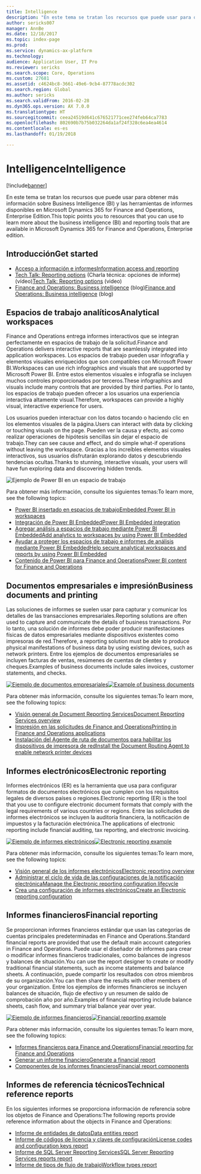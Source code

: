 ```yaml
---
title: Intelligence
description: "En este tema se tratan los recursos que puede usar para obtener más información sobre Business Intelligence y las herramientas de informes disponibles en Microsoft Dynamics 365 for Finance and Operations, Enterprise Edition."
author: sericks007
manager: AnnBe
ms.date: 12/18/2017
ms.topic: index-page
ms.prod: 
ms.service: dynamics-ax-platform
ms.technology: 
audience: Application User, IT Pro
ms.reviewer: sericks
ms.search.scope: Core, Operations
ms.custom: 27681
ms.assetid: c4624bc8-3661-49e6-9cb4-87778acdc302
ms.search.region: Global
ms.author: sericks
ms.search.validFrom: 2016-02-28
ms.dyn365.ops.version: AX 7.0.0
ms.translationtype: HT
ms.sourcegitcommit: ceea24519d641c676521771cee274feb64ca7783
ms.openlocfilehash: 802690b7b75b032264da1af24f328c6ea4ea4614
ms.contentlocale: es-es
ms.lasthandoff: 01/19/2018

---
```


# <a name="intelligence"></a><span data-ttu-id="f38e0-103">Intelligence</span><span class="sxs-lookup"><span data-stu-id="f38e0-103">Intelligence</span></span>

[!include[banner](../includes/banner.md)]

<span data-ttu-id="f38e0-104">En este tema se tratan los recursos que puede usar para obtener más información sobre Business Intelligence (BI) y las herramientas de informes disponibles en Microsoft Dynamics 365 for Finance and Operations, Enterprise Edition.</span><span class="sxs-lookup"><span data-stu-id="f38e0-104">This topic points you to resources that you can use to learn more about the business intelligence (BI) and reporting tools that are available in Microsoft Dynamics 365 for Finance and Operations, Enterprise edition.</span></span>

## <a name="get-started"></a><span data-ttu-id="f38e0-105">Introducción</span><span class="sxs-lookup"><span data-stu-id="f38e0-105">Get started</span></span>
- [<span data-ttu-id="f38e0-106">Acceso a información e informes</span><span class="sxs-lookup"><span data-stu-id="f38e0-106">Information access and reporting</span></span>](information-access-reporting.md)
- <span data-ttu-id="f38e0-107">[Tech Talk: Reporting options](https://www.youtube.com/watch?v=NzZONjKs5xA) (Charla técnica: opciones de informe) (vídeo)</span><span class="sxs-lookup"><span data-stu-id="f38e0-107">[Tech Talk: Reporting options](https://www.youtube.com/watch?v=NzZONjKs5xA) (video)</span></span>
- <span data-ttu-id="f38e0-108">[Finance and Operations: Business intelligence](https://blogs.msdn.microsoft.com/dynamicsaxbi/) (blog)</span><span class="sxs-lookup"><span data-stu-id="f38e0-108">[Finance and Operations: Business intelligence](https://blogs.msdn.microsoft.com/dynamicsaxbi/) (blog)</span></span>

## <a name="analytical-workspaces"></a><span data-ttu-id="f38e0-109">Espacios de trabajo analíticos</span><span class="sxs-lookup"><span data-stu-id="f38e0-109">Analytical workspaces</span></span>
<span data-ttu-id="f38e0-110">Finance and Operations entrega informes interactivos que se integran perfectamente en espacios de trabajo de la solicitud.</span><span class="sxs-lookup"><span data-stu-id="f38e0-110">Finance and Operations delivers interactive reports that are seamlessly integrated into application workspaces.</span></span> <span data-ttu-id="f38e0-111">Los espacios de trabajo pueden usar infografía y elementos visuales enriquecidos que son compatibles con Microsoft Power BI.</span><span class="sxs-lookup"><span data-stu-id="f38e0-111">Workspaces can use rich infographics and visuals that are supported by Microsoft Power BI.</span></span> <span data-ttu-id="f38e0-112">Entre estos elementos visuales e infografía se incluyen muchos controles proporcionados por terceros.</span><span class="sxs-lookup"><span data-stu-id="f38e0-112">These infographics and visuals include many controls that are provided by third parties.</span></span> <span data-ttu-id="f38e0-113">Por lo tanto, los espacios de trabajo pueden ofrecer a los usuarios una experiencia interactiva altamente visual.</span><span class="sxs-lookup"><span data-stu-id="f38e0-113">Therefore, workspaces can provide a highly visual, interactive experience for users.</span></span>

<span data-ttu-id="f38e0-114">Los usuarios pueden interactuar con los datos tocando o haciendo clic en los elementos visuales de la página.</span><span class="sxs-lookup"><span data-stu-id="f38e0-114">Users can interact with data by clicking or touching visuals on the page.</span></span> <span data-ttu-id="f38e0-115">Pueden ver la causa y efecto, así como realizar operaciones de hipótesis sencillas sin dejar el espacio de trabajo.</span><span class="sxs-lookup"><span data-stu-id="f38e0-115">They can see cause and effect, and do simple what-if operations without leaving the workspace.</span></span> <span data-ttu-id="f38e0-116">Gracias a los increíbles elementos visuales interactivos, sus usuarios disfrutarán explorando datos y descubriendo tendencias ocultas.</span><span class="sxs-lookup"><span data-stu-id="f38e0-116">Thanks to stunning, interactive visuals, your users will have fun exploring data and discovering hidden trends.</span></span>

![Ejemplo de Power BI en un espacio de trabajo](./media/Power-BI-in-D365-Workspace.png)

 <span data-ttu-id="f38e0-118">Para obtener más información, consulte los siguientes temas:</span><span class="sxs-lookup"><span data-stu-id="f38e0-118">To learn more, see the following topics:</span></span>

 - [<span data-ttu-id="f38e0-119">Power BI insertado en espacios de trabajo</span><span class="sxs-lookup"><span data-stu-id="f38e0-119">Embedded Power BI in workspaces</span></span>](embed-power-bi-workspaces.md)
 - [<span data-ttu-id="f38e0-120">Integración de Power BI Embedded</span><span class="sxs-lookup"><span data-stu-id="f38e0-120">Power BI Embedded integration</span></span>](power-bi-embedded-integration.md)
 - [<span data-ttu-id="f38e0-121">Agregar análisis a espacios de trabajo mediante Power BI Embedded</span><span class="sxs-lookup"><span data-stu-id="f38e0-121">Add analytics to workspaces by using Power BI Embedded</span></span>](add-analytics-tab-workspaces.md)
 - [<span data-ttu-id="f38e0-122">Ayudar a proteger los espacios de trabajo e informes de análisis mediante Power BI Embedded</span><span class="sxs-lookup"><span data-stu-id="f38e0-122">Help secure analytical workspaces and reports by using Power BI Embedded</span></span>](secure-analytical-workspaces.md)
 - [<span data-ttu-id="f38e0-123">Contenido de Power BI para Finance and Operations</span><span class="sxs-lookup"><span data-stu-id="f38e0-123">Power BI content for Finance and Operations</span></span>](power-bi-home-page.md)

## <a name="business-documents-and-printing"></a><span data-ttu-id="f38e0-124">Documentos empresariales e impresión</span><span class="sxs-lookup"><span data-stu-id="f38e0-124">Business documents and printing</span></span>
<span data-ttu-id="f38e0-125">Las soluciones de informes se suelen usar para capturar y comunicar los detalles de las transacciones empresariales.</span><span class="sxs-lookup"><span data-stu-id="f38e0-125">Reporting solutions are often used to capture and communicate the details of business transactions.</span></span> <span data-ttu-id="f38e0-126">Por lo tanto, una solución de informes debe poder producir manifestaciones físicas de datos empresariales mediante dispositivos existentes como impresoras de red.</span><span class="sxs-lookup"><span data-stu-id="f38e0-126">Therefore, a reporting solution must be able to produce physical manifestations of business data by using existing devices, such as network printers.</span></span> <span data-ttu-id="f38e0-127">Entre los ejemplos de documentos empresariales se incluyen facturas de ventas, resúmenes de cuentas de clientes y cheques.</span><span class="sxs-lookup"><span data-stu-id="f38e0-127">Examples of business documents include sales invoices, customer statements, and checks.</span></span>

<span data-ttu-id="f38e0-128">[![Ejemplo de documentos empresariales](./media/image-of-business-documents-1024x632.png)](./media/image-of-business-documents.png)</span><span class="sxs-lookup"><span data-stu-id="f38e0-128">[![Example of business documents](./media/image-of-business-documents-1024x632.png)](./media/image-of-business-documents.png)</span></span>

<span data-ttu-id="f38e0-129">Para obtener más información, consulte los siguientes temas:</span><span class="sxs-lookup"><span data-stu-id="f38e0-129">To learn more, see the following topics:</span></span>

- [<span data-ttu-id="f38e0-130">Visión general de Document Reporting Services</span><span class="sxs-lookup"><span data-stu-id="f38e0-130">Document Reporting Services overview</span></span>](document-reporting-services.md)
- [<span data-ttu-id="f38e0-131">Impresión en las solicitudes de Finance and Operations</span><span class="sxs-lookup"><span data-stu-id="f38e0-131">Printing in Finance and Operations applications</span></span>](print-documents.md)
- [<span data-ttu-id="f38e0-132">Instalación del Agente de ruta de documentos para habilitar los dispositivos de impresora de red</span><span class="sxs-lookup"><span data-stu-id="f38e0-132">Install the Document Routing Agent to enable network printer devices</span></span>](install-document-routing-agent.md)

## <a name="electronic-reporting"></a><span data-ttu-id="f38e0-133">Informes electrónicos</span><span class="sxs-lookup"><span data-stu-id="f38e0-133">Electronic reporting</span></span>
<span data-ttu-id="f38e0-134">Informes electrónicos (ER) es la herramienta que usa para configurar formatos de documentos electrónicos que cumplen con los requisitos legales de diversos países o regiones.</span><span class="sxs-lookup"><span data-stu-id="f38e0-134">Electronic reporting (ER) is the tool that you use to configure electronic document formats that comply with the legal requirements of various countries or regions.</span></span> <span data-ttu-id="f38e0-135">Entre las solicitudes de informes electrónicos se incluyen la auditoría financiera, la notificación de impuestos y la facturación electrónica.</span><span class="sxs-lookup"><span data-stu-id="f38e0-135">The applications of electronic reporting include financial auditing, tax reporting, and electronic invoicing.</span></span>

<span data-ttu-id="f38e0-136">[![Ejemplo de informes electrónicos](./media/electronic-reporting-example.png)](./media/electronic-reporting-example.png)</span><span class="sxs-lookup"><span data-stu-id="f38e0-136">[![Electronic reporting example](./media/electronic-reporting-example.png)](./media/electronic-reporting-example.png)</span></span>

<span data-ttu-id="f38e0-137">Para obtener más información, consulte los siguientes temas:</span><span class="sxs-lookup"><span data-stu-id="f38e0-137">To learn more, see the following topics:</span></span>

- [<span data-ttu-id="f38e0-138">Visión general de los informes electrónicos</span><span class="sxs-lookup"><span data-stu-id="f38e0-138">Electronic reporting overview</span></span>](general-electronic-reporting.md)
- [<span data-ttu-id="f38e0-139">Administrar el ciclo de vida de las configuraciones de la notificación electrónica</span><span class="sxs-lookup"><span data-stu-id="f38e0-139">Manage the Electronic reporting configuration lifecycle</span></span>](general-electronic-reporting-manage-configuration-lifecycle.md)
- [<span data-ttu-id="f38e0-140">Crea una configuración de informes electrónicos</span><span class="sxs-lookup"><span data-stu-id="f38e0-140">Create an Electronic reporting configuration</span></span>](electronic-reporting-configuration.md)

## <a name="financial-reporting"></a><span data-ttu-id="f38e0-141">Informes financieros</span><span class="sxs-lookup"><span data-stu-id="f38e0-141">Financial reporting</span></span>
<span data-ttu-id="f38e0-142">Se proporcionan informes financieros estándar que usan las categorías de cuentas principales predeterminadas en Finance and Operations.</span><span class="sxs-lookup"><span data-stu-id="f38e0-142">Standard financial reports are provided that use the default main account categories in Finance and Operations.</span></span> <span data-ttu-id="f38e0-143">Puede usar el diseñador de informes para crear o modificar informes financieros tradicionales, como balances de ingresos y balances de situación.</span><span class="sxs-lookup"><span data-stu-id="f38e0-143">You can use the report designer to create or modify traditional financial statements, such as income statements and balance sheets.</span></span> <span data-ttu-id="f38e0-144">A continuación, puede compartir los resultados con otros miembros de su organización.</span><span class="sxs-lookup"><span data-stu-id="f38e0-144">You can then share the results with other members of your organization.</span></span> <span data-ttu-id="f38e0-145">Entre los ejemplos de informes financieros se incluyen balances de situación, flujo de efectivo y un resumen de saldo de comprobación año por año.</span><span class="sxs-lookup"><span data-stu-id="f38e0-145">Examples of financial reporting include balance sheets, cash flow, and summary trial balance year over year.</span></span>

<span data-ttu-id="f38e0-146">[![Ejemplo de informes financieros](./media/financial-reporting-example.png)](./media/financial-reporting-example.png)</span><span class="sxs-lookup"><span data-stu-id="f38e0-146">[![Financial reporting example](./media/financial-reporting-example.png)](./media/financial-reporting-example.png)</span></span>

<span data-ttu-id="f38e0-147">Para obtener más información, consulte los siguientes temas:</span><span class="sxs-lookup"><span data-stu-id="f38e0-147">To learn more, see the following topics:</span></span>

- [<span data-ttu-id="f38e0-148">Informes financieros para Finance and Operations</span><span class="sxs-lookup"><span data-stu-id="f38e0-148">Financial reporting for Finance and Operations</span></span>](financial-reporting-intro.md)
- [<span data-ttu-id="f38e0-149">Generar un informe financiero</span><span class="sxs-lookup"><span data-stu-id="f38e0-149">Generate a financial report</span></span>](generate-financial-report.md)
- [<span data-ttu-id="f38e0-150">Componentes de los informes financieros</span><span class="sxs-lookup"><span data-stu-id="f38e0-150">Financial report components</span></span>](financial-report-components.md)

## <a name="technical-reference-reports"></a><span data-ttu-id="f38e0-151">Informes de referencia técnicos</span><span class="sxs-lookup"><span data-stu-id="f38e0-151">Technical reference reports</span></span>
<span data-ttu-id="f38e0-152">En los siguientes informes se proporciona información de referencia sobre los objetos de Finance and Operations:</span><span class="sxs-lookup"><span data-stu-id="f38e0-152">The following reports provide reference information about the objects in Finance and Operations:</span></span>

- [<span data-ttu-id="f38e0-153">Informe de entidades de datos</span><span class="sxs-lookup"><span data-stu-id="f38e0-153">Data entities report</span></span>](../data-entities/data-entities-report.md)
- [<span data-ttu-id="f38e0-154">Informe de códigos de licencia y claves de configuración</span><span class="sxs-lookup"><span data-stu-id="f38e0-154">License codes and configuration keys report</span></span>](../sysadmin/license-codes-configuration-keys-report.md)
- [<span data-ttu-id="f38e0-155">Informe de SQL Server Reporting Services</span><span class="sxs-lookup"><span data-stu-id="f38e0-155">SQL Server Reporting Services reports report</span></span>](SSRS-report.md)
- [<span data-ttu-id="f38e0-156">Informe de tipos de flujo de trabajo</span><span class="sxs-lookup"><span data-stu-id="f38e0-156">Workflow types report</span></span>](../../fin-and-ops/organization-administration/workflow-types-report.md)

